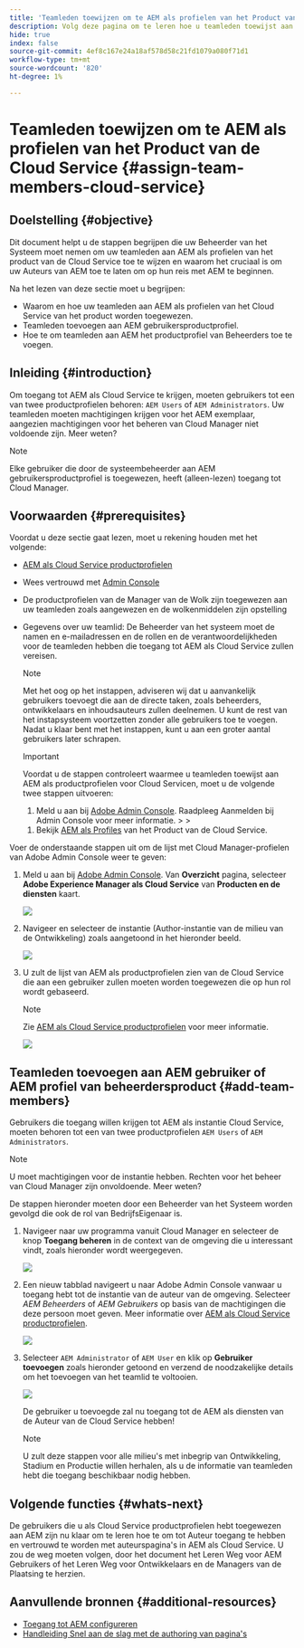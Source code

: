 ```yaml
---
title: 'Teamleden toewijzen om te AEM als profielen van het Product van de Cloud Service '
description: Volg deze pagina om te leren hoe u teamleden toewijst aan AEM als profielen van het Product van de Cloud Service
hide: true
index: false
source-git-commit: 4ef8c167e24a18af578d58c21fd1079a080f71d1
workflow-type: tm+mt
source-wordcount: '820'
ht-degree: 1%

---
```



# Teamleden toewijzen om te AEM als profielen van het Product van de Cloud Service {#assign-team-members-cloud-service}

## Doelstelling {#objective}

Dit document helpt u de stappen begrijpen die uw Beheerder van het Systeem moet nemen om uw teamleden aan AEM als profielen van het product van de Cloud Service toe te wijzen en waarom het cruciaal is om uw Auteurs van AEM toe te laten om op hun reis met AEM te beginnen.

Na het lezen van deze sectie moet u begrijpen:

* Waarom en hoe uw teamleden aan AEM als profielen van het Cloud Service van het product worden toegewezen.
* Teamleden toevoegen aan AEM gebruikersproductprofiel.
* Hoe te om teamleden aan AEM het productprofiel van Beheerders toe te voegen.


## Inleiding {#introduction}

Om toegang tot AEM als Cloud Service te krijgen, moeten gebruikers tot een van twee productprofielen behoren:  `AEM Users` of `AEM Administrators`. Uw teamleden moeten machtigingen krijgen voor het AEM exemplaar, aangezien machtigingen voor het beheren van Cloud Manager niet voldoende zijn. Meer weten?

>[!NOTE]
>Elke gebruiker die door de systeembeheerder aan AEM gebruikersproductprofiel is toegewezen, heeft (alleen-lezen) toegang tot Cloud Manager.

## Voorwaarden {#prerequisites}

Voordat u deze sectie gaat lezen, moet u rekening houden met het volgende:

* [AEM als Cloud Service productprofielen](https://experienceleague.adobe.com/docs/experience-manager-cloud-service/onboarding/onboarding-concepts/aem-cs-team-product-profiles.html?lang=en#aem-product-profiles)
* Wees vertrouwd met [Admin Console](https://experienceleague.adobe.com/docs/experience-manager-cloud-service/onboarding/onboarding-concepts/admin-console.html?lang=en)
* De productprofielen van de Manager van de Wolk zijn toegewezen aan uw teamleden zoals aangewezen en de wolkenmiddelen zijn opstelling
* Gegevens over uw teamlid: De Beheerder van het systeem moet de namen en e-mailadressen en de rollen en de verantwoordelijkheden voor de teamleden hebben die toegang tot AEM als Cloud Service zullen vereisen.

   >[!NOTE]
   >Met het oog op het instappen, adviseren wij dat u aanvankelijk gebruikers toevoegt die aan de directe taken, zoals beheerders, ontwikkelaars en inhoudsauteurs zullen deelnemen. U kunt de rest van het instapsysteem voortzetten zonder alle gebruikers toe te voegen. Nadat u klaar bent met het instappen, kunt u aan een groter aantal gebruikers later schrapen.


   >[!IMPORTANT]
   >Voordat u de stappen controleert waarmee u teamleden toewijst aan AEM als productprofielen voor Cloud Servicen, moet u de volgende twee stappen uitvoeren:
   >
   >1. Meld u aan bij [Adobe Admin Console](https://experienceleague.adobe.com/docs/experience-manager-cloud-service/onboarding/onboarding-concepts/admin-console.html?lang=en). Raadpleeg Aanmelden bij Admin Console voor meer informatie.
      >
      >
   1. Bekijk [AEM als Profiles](https://experienceleague.adobe.com/docs/experience-manager-cloud-service/onboarding/onboarding-concepts/aem-cs-team-product-profiles.html?lang=en#aem-product-profiles) van het Product van de Cloud Service.


Voer de onderstaande stappen uit om de lijst met Cloud Manager-profielen van Adobe Admin Console weer te geven:

1. Meld u aan bij [Adobe Admin Console](https://adminconsole.adobe.com/). Van **Overzicht** pagina, selecteer **Adobe Experience Manager als Cloud Service** van **Producten en de diensten** kaart.

   ![](/help/onboarding/onboarding-journey/assets/assign-team1.png)

1. Navigeer en selecteer de instantie (Author-instantie van de milieu van de Ontwikkeling) zoals aangetoond in het hieronder beeld.

   ![](/help/onboarding/onboarding-journey/assets/cloud-profiles-1.png)


1. U zult de lijst van AEM als productprofielen zien van de Cloud Service die aan een gebruiker zullen moeten worden toegewezen die op hun rol wordt gebaseerd.

   >[!NOTE]
   >Zie [AEM als Cloud Service productprofielen](https://experienceleague.adobe.com/docs/experience-manager-cloud-service/onboarding/onboarding-concepts/aem-cs-team-product-profiles.html?lang=en#aem-product-profiles) voor meer informatie.

   ![](/help/onboarding/onboarding-journey/assets/cloud-profiles-2.png)


## Teamleden toevoegen aan AEM gebruiker of AEM profiel van beheerdersproduct {#add-team-members}

Gebruikers die toegang willen krijgen tot AEM als instantie Cloud Service, moeten behoren tot een van twee productprofielen `AEM Users` of `AEM Administrators`.

>[!NOTE]
>U moet machtigingen voor de instantie hebben. Rechten voor het beheer van Cloud Manager zijn onvoldoende. Meer weten?

De stappen hieronder moeten door een Beheerder van het Systeem worden gevolgd die ook de rol van BedrijfsEigenaar is.

1. Navigeer naar uw programma vanuit Cloud Manager en selecteer de knop **Toegang beheren** in de context van de omgeving die u interessant vindt, zoals hieronder wordt weergegeven.

   ![](/help/onboarding/onboarding-journey/assets/add-team1.png)

1. Een nieuw tabblad navigeert u naar Adobe Admin Console vanwaar u toegang hebt tot de instantie van de auteur van de omgeving. Selecteer *AEM Beheerders* of *AEM Gebruikers* op basis van de machtigingen die deze persoon moet geven. Meer informatie over [AEM als Cloud Service productprofielen](https://experienceleague.adobe.com/docs/experience-manager-cloud-service/onboarding/onboarding-concepts/aem-cs-team-product-profiles.html?lang=en#aem-product-profiles).

   ![](/help/onboarding/onboarding-journey/assets/add-team2.png)

1. Selecteer `AEM Administrator` of `AEM User` en klik op **Gebruiker toevoegen** zoals hieronder getoond en verzend de noodzakelijke details om het toevoegen van het teamlid te voltooien.

   ![](/help/onboarding/onboarding-journey/assets/add-team3.png)

   De gebruiker u toevoegde zal nu toegang tot de AEM als diensten van de Auteur van de Cloud Service hebben!

   >[!NOTE]
   >U zult deze stappen voor alle milieu&#39;s met inbegrip van Ontwikkeling, Stadium en Productie willen herhalen, als u de informatie van teamleden hebt die toegang beschikbaar nodig hebben.


## Volgende functies {#whats-next}

De gebruikers die u als Cloud Service productprofielen hebt toegewezen aan AEM zijn nu klaar om te leren hoe te om tot Auteur toegang te hebben en vertrouwd te worden met auteurspagina&#39;s in AEM als Cloud Service. U zou de weg moeten volgen, door het document het Leren Weg voor AEM Gebruikers of het Leren Weg voor Ontwikkelaars en de Managers van de Plaatsing te herzien.

## Aanvullende bronnen {#additional-resources}

* [Toegang tot AEM configureren](https://experienceleague.adobe.com/docs/experience-manager-learn/cloud-service/accessing/walk-through.html?lang=en)
* [Handleiding Snel aan de slag met de authoring van pagina&#39;s](https://experienceleague.adobe.com/docs/experience-manager-cloud-service/sites/authoring/getting-started/quick-start.html?lang=en)
